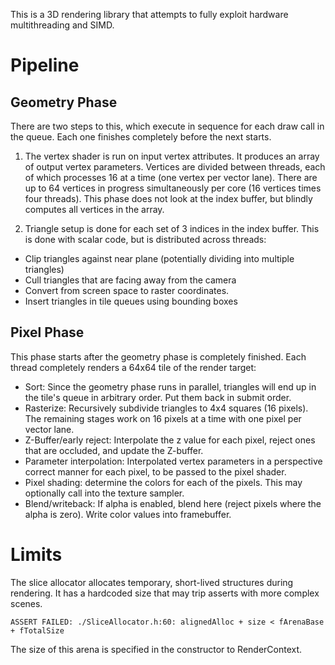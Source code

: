 This is a 3D rendering library that attempts to fully exploit hardware 
multithreading and SIMD. 

# Pipeline

## Geometry Phase
There are two steps to this, which execute in sequence for each draw call
in the queue. Each one finishes completely before the next starts.

1. The vertex shader is run on input vertex attributes.  It produces 
an array of output vertex parameters.  Vertices are divided between threads, 
each of which processes 16 at a time (one vertex per vector lane). There are 
up to 64 vertices in progress simultaneously per core (16 vertices times 
four threads). This phase does not look at the index buffer, but blindly 
computes all vertices in the array.

2. Triangle setup is done for each set of 3 indices in the index buffer.  This
is done with scalar code, but is distributed across threads:

 - Clip triangles against near plane (potentially dividing into multiple triangles)
 - Cull triangles that are facing away from the camera
 - Convert from screen space to raster coordinates. 
 - Insert triangles in tile queues using bounding boxes

## Pixel Phase
This phase starts after the geometry phase is completely finished. Each thread 
completely renders a 64x64 tile of the render target:

- Sort: Since the geometry phase runs in parallel, triangles will end up in the tile's 
  queue in arbitrary order. Put them back in submit order.
- Rasterize: Recursively subdivide triangles to 4x4 squares (16 pixels). The 
  remaining stages work on 16 pixels at a time with one pixel per vector lane.
- Z-Buffer/early reject: Interpolate the z value for each pixel, reject ones 
  that are occluded, and update the Z-buffer.
- Parameter interpolation: Interpolated vertex parameters in a perspective 
  correct manner for each pixel, to be passed to the pixel shader.
- Pixel shading: determine the colors for each of the pixels. This may
  optionally call into the texture sampler.
- Blend/writeback: If alpha is enabled, blend here (reject pixels where the 
  alpha is zero). Write color values into framebuffer.
  
# Limits

The slice allocator allocates temporary, short-lived structures during rendering. It
has a hardcoded size that may trip asserts with more complex scenes.

    ASSERT FAILED: ./SliceAllocator.h:60: alignedAlloc + size < fArenaBase + fTotalSize

The size of this arena is specified in the constructor to RenderContext.
